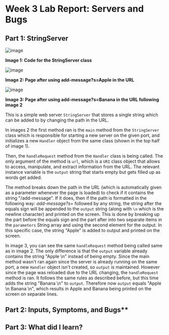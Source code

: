 # Week 3 Lab Report: Servers and Bugs

## Part 1: StringServer

![image](https://user-images.githubusercontent.com/122496496/214931805-095486d4-6798-465b-8032-af1244e9dca5.png)

**Image 1: Code for the StringServer class**

![image](https://user-images.githubusercontent.com/122496496/214932158-d9807be4-7dd0-4fd6-bd7d-5dbb11b53ad5.png)

**Image 2: Page after using add-message?s=Apple in the URL**

![image](https://user-images.githubusercontent.com/122496496/214932325-6fe00974-d9f3-457f-a134-7fc929edcb77.png)

**Image 3: Page after using add-message?s=Banana in the URL following image 2**

This is a simple web server `StringServer` that stores a single string which can be added to by changing the path in the URL. 

In images 2 the first method ran is the `main` method from the `StringServer` class which is responsible for starting a new server on the given port, and initializes a new `Handler` object from the same class (shown in the top half of image 1).

Then, the `handleRequest` method from the `Handler` class is being called. The only argument of the method is `url`, which is a `URI` class object that allows to access, manipulate, and extract information from the URL. The relevant instance variable is the `output` string that starts empty but gets filled up as words get added. 

The method breaks down the path in the URL (which is automatically given as a parameter whenever the page is loaded) to check if it contains the string "/add-message". If it does, then if the path is formatted in the following way: *add-message?s=* followed by any string, the string after the equals sign will be appended to the `output` string (along with `\n` which is the newline character) and printed on the screen. This is done by breaking up the part before the equals sign and the part after into two separate items in the `parameters` String array and using the second element for the output. In this specific case, the string "Apple" is added to output and printed on the screen.

In image 3, you can see the same `handleRequest` method being called same as in image 2. The only difference is that the `output` variable already contains the string "Apple \n" instead of being empty. Since the main method wasn't ran again since the server is already running on the same port, a new `Handler` object isn't created, so `output` is maintained. However since the page was reloaded due to the URL changing, the `handleRequest` method is ran. It follows the same rules as described before, but this time adds the string "Banana \n" to `output`. Therefore now `output` equals "Apple \n Banana \n", which results in Apple and Banana being printed on the screen on separate lines.

## Part 2: Inputs, Symptoms, and Bugs**

## Part 3: What did I learn?
